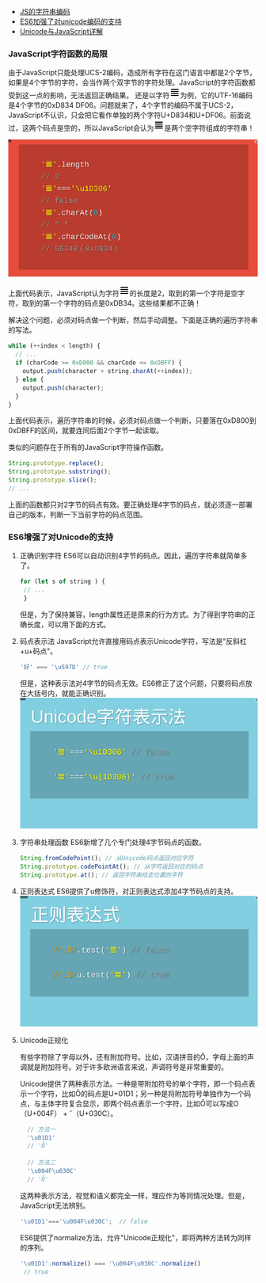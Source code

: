 - <a href="https://zhuanlan.zhihu.com/p/386511092" target="_blank">JS的字符串编码</a>
- <a href="https://es6.ruanyifeng.com/#docs/string">ES6加强了对unicode编码的支持</a>
- <a href="http://www.ruanyifeng.com/blog/2014/12/unicode.html">Unicode与JavaScript详解</a>

### JavaScript字符函数的局限

由于JavaScript只能处理UCS-2编码，造成所有字符在这门语言中都是2个字节，如果是4个字节的字符，会当作两个双字节的字符处理。JavaScript的字符函数都受到这一点的影响，无法返回正确结果。
还是以字符<img src="./images/four-byte.png">为例，它的UTF-16编码是4个字节的0xD834 DF06。问题就来了，4个字节的编码不属于UCS-2，JavaScript不认识，只会把它看作单独的两个字符U+D834和U+DF06。前面说过，这两个码点是空的，所以JavaScript会认为<img src="./images/four-byte.png">是两个空字符组成的字符串！

<img src="./images/four-byte-analyze.png" >

上面代码表示，JavaScript认为字符<img src="./images/four-byte.png">的长度是2，取到的第一个字符是空字符，取到的第一个字符的码点是0xDB34。这些结果都不正确！

解决这个问题，必须对码点做一个判断，然后手动调整。下面是正确的遍历字符串的写法。

```js
while (++index < length) {
  // ...
  if (charCode >= 0xD800 && charCode <= 0xDBFF) {
    output.push(character + string.charAt(++index));
  } else {
    output.push(character);
  }
}
```
上面代码表示，遍历字符串的时候，必须对码点做一个判断，只要落在0xD800到0xDBFF的区间，就要连同后面2个字节一起读取。

类似的问题存在于所有的JavaScript字符操作函数。
```js
String.prototype.replace();
String.prototype.substring();
String.prototype.slice();
// ...
```
上面的函数都只对2字节的码点有效。要正确处理4字节的码点，就必须逐一部署自己的版本，判断一下当前字符的码点范围。

### ES6增强了对Unicode的支持

1. 正确识别字符
   ES6可以自动识别4字节的码点。因此，遍历字符串就简单多了。
   ```js
   for (let s of string ) {
    // ...
    }
   ```
   但是，为了保持兼容，length属性还是原来的行为方式。为了得到字符串的正确长度，可以用下面的方式。
2. 码点表示法
   JavaScript允许直接用码点表示Unicode字符，写法是"反斜杠+u+码点"。
   ```js
   '好' === '\u597D' // true
   ```
   但是，这种表示法对4字节的码点无效。ES6修正了这个问题，只要将码点放在大括号内，就能正确识别。
   <img src="./images/es6-unicode.png">
3. 字符串处理函数
   ES6新增了几个专门处理4字节码点的函数。
   ```js
   String.fromCodePoint(); // 从Unicode码点返回对应字符
   String.prototype.codePointAt(); // 从字符返回对应的码点
   String.prototype.at(); // 返回字符串给定位置的字符
   ```
4. 正则表达式
   ES6提供了u修饰符，对正则表达式添加4字节码点的支持。
   <img src="./images/es6-unicode-regx.png">
5. Unicode正规化
   
   有些字符除了字母以外，还有附加符号。比如，汉语拼音的Ǒ，字母上面的声调就是附加符号。对于许多欧洲语言来说，声调符号是非常重要的。

   Unicode提供了两种表示方法。一种是带附加符号的单个字符，即一个码点表示一个字符，比如Ǒ的码点是U+01D1；另一种是将附加符号单独作为一个码点，与主体字符复合显示，即两个码点表示一个字符，比如Ǒ可以写成O（U+004F） + ˇ（U+030C）。
   ```js
     // 方法一
     '\u01D1'
     // 'Ǒ'

     // 方法二
     '\u004F\u030C'
     // 'Ǒ'
   ```
   这两种表示方法，视觉和语义都完全一样，理应作为等同情况处理。但是，JavaScript无法辨别。
   ```js
   '\u01D1'==='\u004F\u030C';  // false
   ```

   ES6提供了normalize方法，允许"Unicode正规化"，即将两种方法转为同样的序列。
   ```js
   '\u01D1'.normalize() === '\u004F\u030C'.normalize() 
    // true
   ```